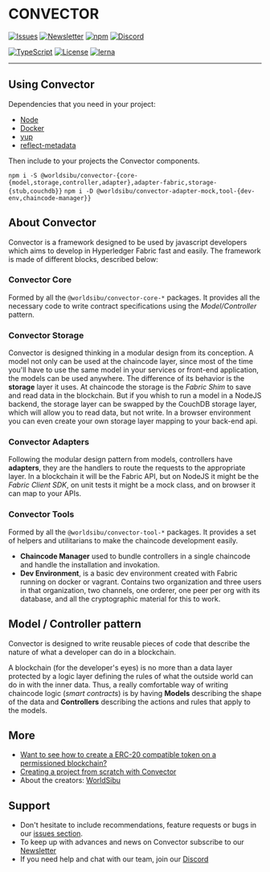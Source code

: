 # CONVECTOR

[![Issues](https://img.shields.io/github/issues-raw/@worldsibu/convector.svg)](https://github.com/worldsibu/convector/issues)
[![Newsletter](https://img.shields.io/badge/Newsletter--orange.svg)](https://worldsibu.io/subscribe/)
[![npm](https://img.shields.io/npm/v/@worldsibu/convector-core-chaincode.svg)](https://www.npmjs.com/package/@worldsibu/convector-core-chaincode)
[![Discord](https://img.shields.io/discord/469152206638284800.svg)](https://discord.gg/twRwpWt)

[![TypeScript](https://badges.frapsoft.com/typescript/code/typescript.svg?v=101)](https://github.com/ellerbrock/typescript-badges/)
[![License](https://img.shields.io/badge/License-Apache%202.0-blue.svg)](https://opensource.org/licenses/Apache-2.0)
[![lerna](https://img.shields.io/badge/maintained%20with-lerna-cc00ff.svg)](https://lernajs.io/)


----

## Using Convector

Dependencies that you need in your project:

* [Node](https://nodejs.org/en/download/)
* [Docker](http://hyperledger-fabric.readthedocs.io/en/release-1.2/install.html)
* [yup](https://www.npmjs.com/package/yup)
* [reflect-metadata](https://www.npmjs.com/package/reflect-metadata)

Then include to your projects the Convector components.

`npm i -S @worldsibu/convector-{core-{model,storage,controller,adapter},adapter-fabric,storage-{stub,couchdb}}`
`npm i -D @worldsibu/convector-adapter-mock,tool-{dev-env,chaincode-manager}}`

## About Convector
Convector is a framework designed to be used by javascript developers which aims to develop in Hyperledger Fabric fast and easily.
The framework is made of different blocks, described below:

### Convector Core
Formed by all the `@worldsibu/convector-core-*` packages. It provides all the necessary code to write contract specifications using the *Model/Controller* pattern.

### Convector Storage
Convector is designed thinking in a modular design from its conception. A model not only can be used at the chaincode layer, since most of the time you'll have to use the same model in your services or front-end application, the models can be used anywhere. The difference of its behavior is the **storage** layer it uses. At chaincode the storage is the _Fabric Shim_ to save and read data in the blockchain. But if you whish to run a model in a NodeJS backend, the storage layer can be swapped by the CouchDB storage layer, which will allow you to read data, but not write. In a browser environment you can even create your own storage layer mapping to your back-end api.

### Convector Adapters
Following the modular design pattern from models, controllers have **adapters**, they are the handlers to route the requests to the appropriate layer. In a blockchain it will be the Fabric API, but on NodeJS it might be the _Fabric Client SDK_, on unit tests it might be a mock class, and on browser it can map to your APIs.

### Convector Tools
Formed by all the `@worldsibu/convector-tool-*` packages. It provides a set of helpers and utilitarians to make the chaincode development easily.

- **Chaincode Manager** used to bundle controllers in a single chaincode and handle the installation and invokation.
- **Dev Environment**, is a basic dev environment created with Fabric running on docker or vagrant. Contains two organization and three users in that organization, two channels, one orderer, one peer per org with its database, and all the cryptographic material for this to work.

## Model / Controller pattern
Convector is designed to write reusable pieces of code that describe the nature of what a developer can do in a blockchain. 

A blockchain (for the developer's eyes) is no more than a data layer protected by a logic layer defining the rules of what the outside world can do in with the inner data. Thus, a really comfortable way of writing chaincode logic (_smart contracts_) is by having **Models** describing the shape of the data and **Controllers** describing the actions and rules that apply to the models.

## More

* [Want to see how to create a ERC-20 compatible token on a permissioned blockchain?](https://github.com/worldsibu/convector-example-token)
* [Creating a project from scratch with Convector](https://github.com/worldsibu/convector-example-marketplace)
* About the creators: [WorldSibu](https://worldsibu.io)

## Support

* Don't hesitate to include recommendations, feature requests or bugs in our [issues section](https://github.com/worldsibu/convector/issues).
* To keep up with advances and news on Convector subscribe to our [Newsletter](https://worldsibu.io/subscribe/)
* If you need help and chat with our team, join our [Discord](https://discord.gg/twRwpWt)
